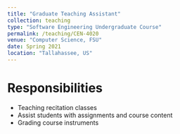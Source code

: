 ```yaml
---
title: "Graduate Teaching Assistant"
collection: teaching
type: "Software Engineering Undergraduate Course"
permalink: /teaching/CEN-4020
venue: "Computer Science, FSU"
date: Spring 2021
location: "Tallahassee, US"
---
```


Responsibilities
======
* Teaching recitation classes
* Assist students with assignments and course content
* Grading course instruments

